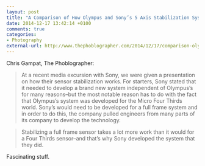 ```yaml
---
layout: post
title: "A Comparison of How Olympus and Sony’s 5 Axis Stabilization Systems Work"
date: 2014-12-17 13:42:14 +0100
comments: true
categories: 
- Photography
external-url: http://www.thephoblographer.com/2014/12/17/comparison-olympus-sonys-5-axis-stabilization-work/
---
```


Chris Gampat, The Phoblographer:

> At a recent media excursion with Sony, we were given a presentation on how their sensor stabilization works. For starters, Sony stated that it needed to develop a brand new system independent of Olympus’s for many reasons–but the most notable reason has to do with the fact that Olympus’s system was developed for the Micro Four Thirds world. Sony’s would need to be developed for a full frame system and in order to do this, the company pulled engineers from many parts of its company to develop the technology.

> Stabilizing a full frame sensor takes a lot more work than it would for a Four Thirds sensor–and that’s why Sony developed the system that they did.

Fascinating stuff.